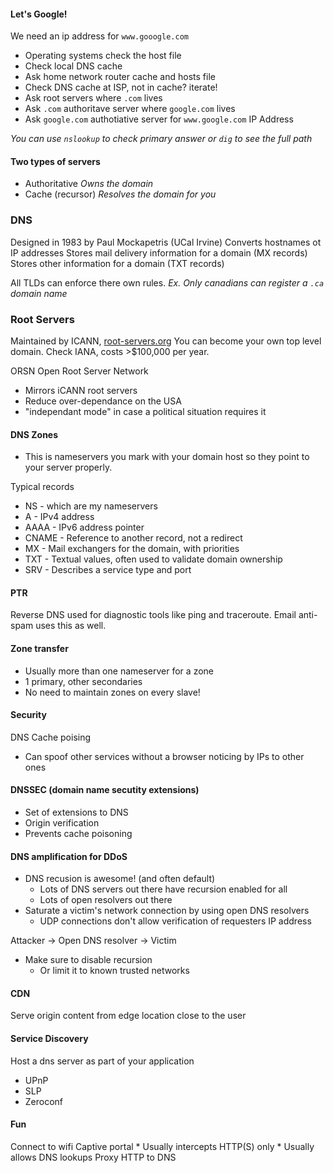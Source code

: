 #### Let's Google!

We need an ip address for `www.gooogle.com`

* Operating systems check the host file 
* Check local DNS cache
* Ask home network router cache and hosts file
* Check DNS cache at ISP, not in cache? iterate!
* Ask root servers where `.com` lives
* Ask `.com` authoritave server where `google.com` lives
* Ask `google.com` authotiative server for `www.google.com` IP Address

*You can use `nslookup` to check primary answer or `dig` to see the full path*

#### Two types of servers

* Authoritative *Owns the domain*
* Cache (recursor) *Resolves the domain for you*

### DNS

Designed in 1983 by Paul Mockapetris (UCal Irvine)
Converts hostnames ot IP addresses
Stores mail delivery information for a domain (MX records)
Stores other information for a domain (TXT records)

All TLDs can enforce there own rules.
*Ex. Only canadians can register a `.ca` domain name*

### Root Servers

Maintained by ICANN, [root-servers.org](http://root-servres.org)
You can become your own top level domain. Check IANA, costs >$100,000 per year.

ORSN  Open Root Server Network
* Mirrors iCANN root servers
* Reduce over-dependance on the USA
* "independant mode" in case a political situation requires it

#### DNS Zones
* This is nameservers you mark with your domain host so they point to your server properly.

Typical records
* NS - which are my nameservers
* A - IPv4 address
* AAAA - IPv6 address pointer
* CNAME - Reference to another record, not a redirect
* MX - Mail exchangers for the domain, with priorities
* TXT - Textual values, often used to validate domain ownership
* SRV - Describes a service type and port

#### PTR
Reverse DNS used for diagnostic tools like ping and traceroute.
Email anti-spam uses this as well.

#### Zone transfer
* Usually more than one nameserver for a zone
* 1 primary, other secondaries
* No need to maintain zones on every slave!

#### Security
DNS Cache poising

* Can spoof other services without a browser noticing by IPs to other ones

#### DNSSEC (domain name secutity extensions)

* Set of extensions to DNS
* Origin verification
* Prevents cache poisoning

#### DNS amplification for DDoS

* DNS recusion is awesome! (and often default)
    * Lots of DNS servers out there have recursion enabled for all
    * Lots of open resolvers out there
* Saturate a victim's network connection by using open DNS resolvers
    * UDP connections don't allow verification of requesters IP address

Attacker -> Open DNS resolver -> Victim

* Make sure to disable recursion
    * Or limit it to known trusted networks
    

#### CDN

Serve origin content from edge location close to the user

#### Service Discovery

Host a dns server as part of your application

* UPnP
* SLP
* Zeroconf

#### Fun

Connect to wifi
Captive portal
    * Usually intercepts HTTP(S) only
    * Usually allows DNS lookups
Proxy HTTP to DNS